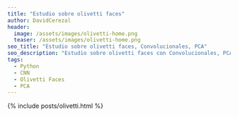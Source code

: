 ```yaml
---
title: "Estudio sobre olivetti faces"
author: DavidCerezal
header:
  image: /assets/images/olivetti-home.png
  teaser: /assets/images/olivetti-home.png
seo_title: "Estudio sobre olivetti faces, Convolucionales, PCA"
seo_description: "Estudio sobre olivetti faces con Convolucionales, PCA, Logistic regression, SVM"  
tags: 
  - Python
  - CNN
  - Olivetti Faces
  - PCA
---
```

{% include posts/olivetti.html %}